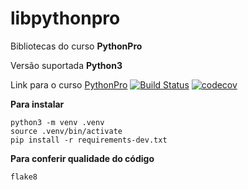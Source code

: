 # libpythonpro
Bibliotecas do curso **PythonPro**

Versão suportada **Python3**

Link para o curso [PythonPro](https://www.python.pro.br)
[![Build Status](https://travis-ci.com/Marcio-Souza/libpythonpro.svg?branch=master)](https://travis-ci.com/Marcio-Souza/libpythonpro)
[![codecov](https://codecov.io/gh/Marcio-Souza/libpythonpro/branch/master/graph/badge.svg)](https://codecov.io/gh/Marcio-Souza/libpythonpro)

**Para instalar**
```console
python3 -m venv .venv
source .venv/bin/activate
pip install -r requirements-dev.txt 
```
**Para conferir qualidade do código**
```console
flake8
````
